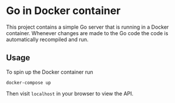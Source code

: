 # Go in Docker container
This project contains a simple Go server that is running in a Docker container.
Whenever changes are made to the Go code the code is automatically recompiled and run.

## Usage
To spin up the Docker container run
```
docker-compose up
```
Then visit `localhost` in your browser to view the API.
